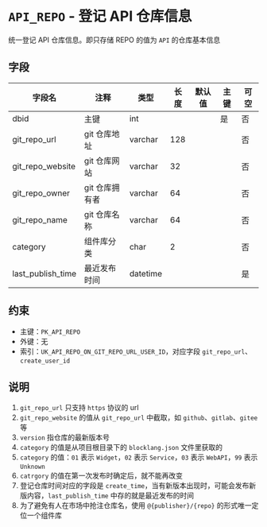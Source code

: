 # `API_REPO` - 登记 API 仓库信息

统一登记 API 仓库信息。即只存储 REPO 的值为 `API` 的仓库基本信息

## 字段

| 字段名            | 注释           | 类型     | 长度 | 默认值 | 主键 | 可空 |
| ----------------- | -------------- | -------- | ---- | ------ | ---- | ---- |
| dbid              | 主键           | int      |      |        | 是   | 否   |
| git_repo_url      | git 仓库地址   | varchar  | 128  |        |      | 否   |
| git_repo_website  | git 仓库网站   | varchar  | 32   |        |      | 否   |
| git_repo_owner    | git 仓库拥有者 | varchar  | 64   |        |      | 否   |
| git_repo_name     | git 仓库名称   | varchar  | 64   |        |      | 否   |
| category          | 组件库分类     | char     | 2    |        |      | 否   |
| last_publish_time | 最近发布时间   | datetime |      |        |      | 是   |

## 约束

* 主键：`PK_API_REPO`
* 外键：无
* 索引：`UK_API_REPO_ON_GIT_REPO_URL_USER_ID`，对应字段 `git_repo_url`、`create_user_id`

## 说明

1. `git_repo_url` 只支持 `https` 协议的 url
2. `git_repo_website` 的值从 `git_repo_url` 中截取，如 `github`、`gitlab`、`gitee` 等
3. `version` 指仓库的最新版本号
4. `category` 的值是从项目根目录下的 `blocklang.json` 文件里获取的
5. `category` 的值：`01` 表示 `Widget`，`02` 表示 `Service`，`03` 表示 `WebAPI`，`99` 表示 `Unknown`
6. `catrgory` 的值在第一次发布时确定后，就不能再改变
7. 登记仓库时间对应的字段是 `create_time`，当有新版本出现时，可能会发布新版内容，`last_publish_time` 中存的就是最近发布的时间
8. 为了避免有人在市场中抢注仓库名，使用 `@{publisher}/{repo}` 的形式唯一定位一个组件库
